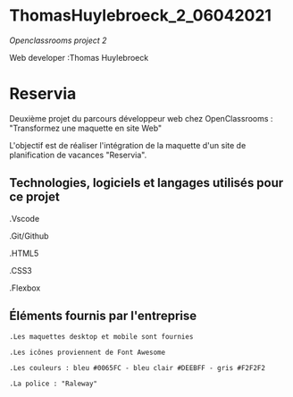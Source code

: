 # ThomasHuylebroeck_2_06042021

*Openclassrooms project 2*

Web developer :Thomas Huylebroeck

<h1>Reservia</h1>

  Deuxième projet du parcours développeur web chez OpenClassrooms : "Transformez une maquette en site Web"

  L'objectif est de réaliser l'intégration de la maquette d'un site de planification de vacances "Reservia".


<h2> Technologies, logiciels et langages utilisés pour ce projet</h2>

  .Vscode

  .Git/Github

  .HTML5

  .CSS3

  .Flexbox

<h2>Éléments fournis par l'entreprise</h2>

    .Les maquettes desktop et mobile sont fournies
  
    .Les icônes proviennent de Font Awesome
  
    .Les couleurs : bleu #0065FC - bleu clair #DEEBFF - gris #F2F2F2
  
    .La police : "Raleway"




